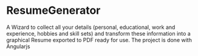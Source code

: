 # ResumeGenerator
A Wizard to collect all your details (personal, educational, work and experience, hobbies and skill sets) and transform these information into a graphical Resume exported to PDF ready for use. The project is done with Angularjs
